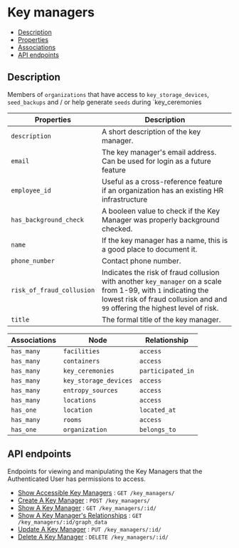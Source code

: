 # Key managers

- [Description](#description)
- [Properties](#properties)
- [Associations](#associations)
- [API endpoints](#api-endpoints)

## Description

Members of `organizations` that have access to `key_storage_devices`, `seed_backups` and / or help generate `seeds` during `key_ceremonies

| Properties | Description |
| --- | --- |
| `description` | A short description of the key manager. |
| `email` | The key manager's email address. Can be used for login as a future feature |
| `employee_id` | Useful as a cross-reference feature if an organization has an existing HR infrastructure |
| `has_background_check` | A booleen value to check if the Key Manager was properly background checked. |
| `name` | If the key manager has a name, this is a good place to document it. |
| `phone_number` | Contact phone number. |
| `risk_of_fraud_collusion` | Indicates the risk of fraud collusion with another `key_manager` on a scale from 1-99, with `1` indicating the lowest risk of fraud collusion and and `99` offering the highest level of risk. |
| `title` | The formal title of the key manager. |

| Associations | Node | Relationship |
| --- | --- | --- |
| `has_many` | `facilities` | `access` |
| `has_many` | `containers` | `access` |
| `has_many` | `key_ceremonies` | `participated_in` |
| `has_many` | `key_storage_devices` | `access` |
| `has_many` | `entropy_sources` | `access` |
| `has_many` | `locations` | `access` |
| `has_one` | `location` | `located_at` |
| `has_many` | `rooms` | `access` |
| `has_one` | `organization` | `belongs_to` |

## API endpoints

Endpoints for viewing and manipulating the Key Managers that the Authenticated User
has permissions to access.

* [Show Accessible Key Managers](api_docs/key_managers/get.md) : `GET /key_managers/`
* [Create A Key Manager](api_docs/key_managers/post.md) : `POST /key_managers/`
* [Show A Key Manager](api_docs/key_managers/id/get.md) : `GET /key_managers/:id/`
* [Show A Key Manager's Relationships](api_docs/key_managers/id/graph_data/get.md) : `GET /key_managers/:id/graph_data`
* [Update A Key Manager](api_docs/key_managers/id/put.md) : `PUT /key_managers/:id/`
* [Delete A Key Manager](api_docs/key_managers/id/delete.md) : `DELETE /key_managers/:id/`